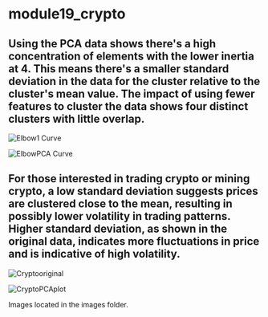 # module19_crypto

## Using the PCA data shows there's a high concentration of elements with the lower inertia at 4. This means there's a smaller standard deviation in the data for the cluster relative to the cluster's mean value. The impact of using fewer features to cluster the data shows four distinct clusters with little overlap. 

![Elbow1 Curve](https://github.com/jnnfrwht14/module19_crypto/assets/144621532/06573991-51f6-47d7-a177-6a5462b416f3)

![ElbowPCA Curve](https://github.com/jnnfrwht14/module19_crypto/assets/144621532/1a409be6-cfb4-4516-a1b1-73eaac9461b4)

## For those interested in trading crypto or mining crypto, a low standard deviation suggests prices are clustered close to the mean, resulting in possibly lower volatility in trading patterns.  Higher standard deviation, as shown in the original data, indicates more fluctuations in price and is indicative of high volatility.

![Cryptooriginal](https://github.com/jnnfrwht14/module19_crypto/assets/144621532/c883df21-3534-40b3-ae22-afd0bcbce557)


![CryptoPCAplot](https://github.com/jnnfrwht14/module19_crypto/assets/144621532/fcc62230-ae85-4ab4-b403-598d0624ae14)

Images located in the images folder.
